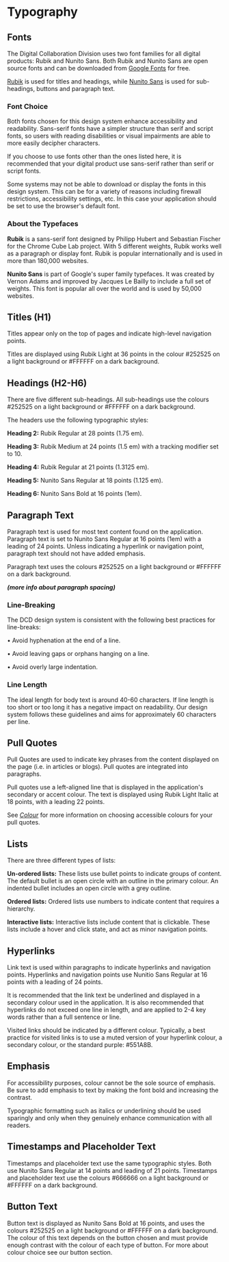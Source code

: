 # Typography

## Fonts

The Digital Collaboration Division uses two font families for all digital products: Rubik and Nunito Sans. Both Rubik and Nunito Sans are open source fonts and can be downloaded from [Google Fonts](https://fonts.google.com/) for free.

[Rubik](https://fonts.google.com/specimen/Rubik) is used for titles and headings, while [Nunito Sans](https://fonts.google.com/specimen/Nunito+Sans) is used for sub-headings, buttons and paragraph text.

### Font Choice

Both fonts chosen for this design system enhance accessibility and readability. Sans-serif fonts have a simpler structure than serif and script fonts, so users with reading disabilities or visual impairments are able to more easily decipher characters.

If you choose to use fonts other than the ones listed here, it is recommended that your digital product use sans-serif rather than serif or script fonts.

Some systems may not be able to download or display the fonts in this design system. This can be for a variety of reasons including firewall restrictions, accessibility settings, etc. In this case your application should be set to use the browser's default font.

### About the Typefaces

**Rubik** is a sans-serif font designed by Philipp Hubert and Sebastian Fischer for the Chrome Cube Lab project. With 5 different weights, Rubik works well as a paragraph or display font. Rubik is popular internationally and is used in more than 180,000 websites.

**Nunito Sans** is part of Google's super family typefaces. It was created by Vernon Adams and improved by Jacques Le Bailly to include a full set of weights. This font is popular all over the world and is used by 50,000 websites.

## Titles \(H1\)

Titles appear only on the top of pages and indicate high-level navigation points.

Titles are displayed using Rubik Light at 36 points  in the colour \#252525 on a light background or \#FFFFFF on a dark background.

## Headings \(H2-H6\)

There are five different sub-headings. All sub-headings use the colours \#252525 on a light background or \#FFFFFF on a dark background.

The headers use the following typographic styles:

**Heading 2:** Rubik Regular at 28 points \(1.75 em\). 

**Heading 3:** Rubik Medium at 24 points \(1.5 em\) with a tracking modifier set to 10.

**Heading 4:** Rubik Regular at 21 points \(1.3125 em\).

**Heading 5:** Nunito Sans Regular at 18 points \(1.125 em\).

**Heading 6:** Nunito Sans Bold at 16 points \(1em\).

## Paragraph Text

Paragraph text is used for most text content found on the application. Paragraph text is set to Nunito Sans Regular at 16 points \(1em\) with a leading of 24 points. Unless indicating a hyperlink or navigation point, paragraph text should not have added emphasis.

Paragraph text uses the colours \#252525 on a light background or \#FFFFFF on a dark background.

_**\(more info about paragraph spacing\)**_

### Line-Breaking

The DCD design system is consistent with the following best practices for line-breaks:

• Avoid hyphenation at the end of a line.

• Avoid leaving gaps or orphans hanging on a line.

• Avoid overly large indentation.

### Line Length

The ideal length for body text is around 40-60 characters. If line length is too short or too long it has a negative impact on readability. Our design system follows these guidelines and aims for approximately 60 characters per line.

## Pull Quotes

Pull Quotes are used to indicate key phrases from the content displayed on the page \(i.e. in articles or blogs\). Pull quotes are integrated into paragraphs.

Pull quotes use a left-aligned line that is displayed in the application's secondary or accent colour. The text is displayed using Rubik Light Italic at 18 points, with a leading 22 points.

See [_Colour_](colour.md) for more information on choosing accessible colours for your pull quotes.

## Lists

There are three different types of lists:

**Un-ordered lists:** These lists use bullet points to indicate groups of content. The default bullet is an open circle with an outline in the primary colour. An indented bullet includes an open circle with a grey outline.

**Ordered lists:** Ordered lists use numbers to indicate content that requires a hierarchy.

**Interactive lists:** Interactive lists include content that is clickable. These lists include a hover and click state, and act as minor navigation points.

## Hyperlinks

Link text is used within paragraphs to indicate hyperlinks and navigation points. Hyperlinks and navigation points use Nunitio Sans Regular at 16 points with a leading of 24 points.

It is recommended that the link text be underlined and displayed in a secondary colour used in the application. It is also recommended that hyperlinks do not exceed one line in length, and are applied to 2-4 key words rather than a full sentence or line.

Visited links should be indicated by a different colour. Typically, a best practice for visited links is to use a muted version of your hyperlink colour, a secondary colour, or the standard purple: \#551A8B.

## Emphasis

For accessibility purposes, colour cannot be the sole source of emphasis. Be sure to add emphasis to text by making the font bold and increasing the contrast.

Typographic formatting such as italics or underlining should be used sparingly and only when they genuinely enhance communication with all readers.

## Timestamps and Placeholder Text

Timestamps and placeholder text use the same typographic styles. Both use Nunito Sans Regular at 14 points and leading of 21 points. Timestamps and placeholder text use the colours \#666666 on a light background or \#FFFFFF on a dark background.

## Button Text

Button text is displayed as Nunito Sans Bold at 16 points, and uses the colours \#252525 on a light background or \#FFFFFF on a dark background. The colour of this text depends on the button chosen and must provide enough contrast with the colour of each type of button. For more about colour choice see our button section.

